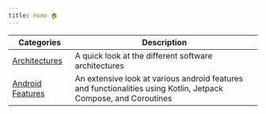 ```yaml
---
title: Home 🏠
---
```


| Categories | Description |
| ----------- | ----------- |
| [Architectures](https://ramzijabali.github.io/articles/Architecture) | A quick look at the different software architectures |
| [Android Features](https://ramzijabali.github.io/articles/Android) | An extensive look at various android features and functionalities using Kotlin, Jetpack Compose, and Coroutines |

